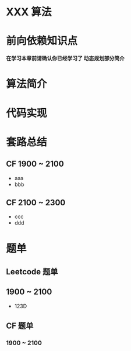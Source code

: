 # XXX 算法

# 前向依赖知识点
**在学习本章前请确认你已经学习了 动态规划部分简介**

# 算法简介

# 代码实现

# 套路总结
## CF 1900 ~ 2100
- aaa
- bbb
## CF 2100 ~ 2300
- ccc
- ddd
# 题单
## Leetcode 题单
## 1900 ~ 2100
- 123D
## CF 题单
### 1900 ~ 2100